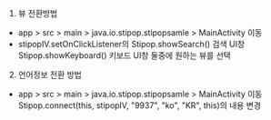 1. 뷰 전환방법
- app > src > main > java.io.stipop.stipopsamle > MainActivity 이동
- stipopIV.setOnClickListener의 
  Stipop.showSearch() 검색 UI창
  Stipop.showKeyboard() 키보드 UI창
  둘중에 원하는 뷰를 선택

2. 언어정보 전환 방법
- app > src > main > java.io.stipop.stipopsamle > MainActivity 이동
Stipop.connect(this, stipopIV, "9937", "ko", "KR", this)의 내용 변경

